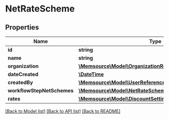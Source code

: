 # NetRateScheme

## Properties
Name | Type | Description | Notes
------------ | ------------- | ------------- | -------------
**id** | **string** |  | [optional] 
**name** | **string** |  | [optional] 
**organization** | [**\Memsource\Model\OrganizationReference**](OrganizationReference.md) |  | [optional] 
**dateCreated** | [**\DateTime**](\DateTime.md) |  | [optional] 
**createdBy** | [**\Memsource\Model\UserReference**](UserReference.md) |  | [optional] 
**workflowStepNetSchemes** | [**\Memsource\Model\NetRateSchemeWorkflowStepReference[]**](NetRateSchemeWorkflowStepReference.md) |  | [optional] 
**rates** | [**\Memsource\Model\DiscountSettingsDto**](DiscountSettingsDto.md) |  | [optional] 

[[Back to Model list]](../README.md#documentation-for-models) [[Back to API list]](../README.md#documentation-for-api-endpoints) [[Back to README]](../README.md)


